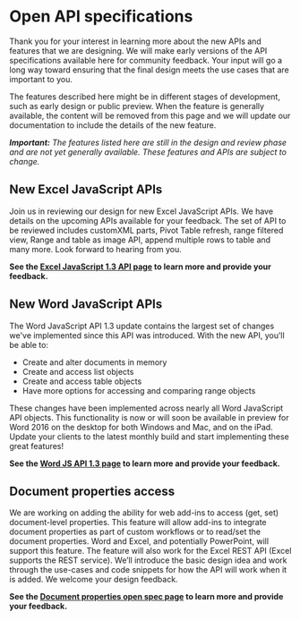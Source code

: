 # Open API specifications

Thank you for your interest in learning more about the new APIs and features that we are designing. We will make early versions of the API specifications available here for community feedback. Your input will go a long way toward ensuring that the final design meets the use cases that are important to you. 

The features described here might be in different stages of development, such as early design or public preview. When the feature is generally available, the content will be removed from this page and we will update our documentation to include the details of the new feature. 

_**Important:** The features listed here are still in the design and review phase and are not yet generally available. These features and APIs are subject to change._

## New Excel JavaScript APIs
Join us in reviewing our design for new Excel JavaScript APIs. We have details on the upcoming APIs available for your feedback. The set of API to be reviewed includes customXML parts, Pivot Table refresh, range filtered view, Range and table as image API, append multiple rows to table and many more. Look forward to hearing from you.

**See the [Excel JavaScript 1.3 API page](https://github.com/OfficeDev/office-js-docs/tree/ExcelJs_1.3_OpenSpec) to learn more and provide your feedback.**

## New Word JavaScript APIs
The Word JavaScript API 1.3 update contains the largest set of changes we've implemented since this API was introduced. With the new API, you’ll be able to: 

* Create and alter documents in memory
* Create and access list objects
* Create and access table objects
* Have more options for accessing and comparing range objects

These changes have been implemented across nearly all Word JavaScript API objects. This functionality is now or will soon be available in preview for Word 2016 on the desktop for both Windows and Mac, and on the iPad. Update your clients to the latest monthly build and start implementing these great features!

**See the [Word JS API 1.3 page](https://github.com/OfficeDev/office-js-docs/tree/WordJs_1.3_Openspec/word) to learn more and provide your feedback.**

## Document properties access
We are working on adding the ability for web add-ins to access (get, set) document-level properties. This feature will allow add-ins to integrate document properties as part of custom workflows or to read/set the document properties. Word and Excel, and potentially PowerPoint, will support this feature. The feature will also work for the Excel REST API (Excel supports the REST service). We’ll introduce the basic design idea and work through the use-cases and code snippets for how the API will work when it is added. We welcome your design feedback. 

**See the [Document properties open spec page](https://github.com/OfficeDev/office-js-docs/tree/DocumentProperties_OpenSpec) to learn more and provide your feedback.**

